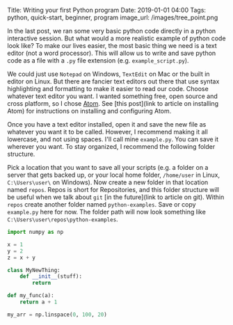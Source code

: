 Title: Writing your first Python program
Date: 2019-01-01 04:00
Tags: python, quick-start, beginner, program
image_url: /images/tree_point.png

In the last post, we ran some very basic python code directly in a python interactive session. But what would a more realistic example of python code look like? To make our lives easier, the most basic thing we need is a text editor (not a word processor). This will allow us to write and save python code as a file with a `.py` file extension (e.g. `example_script.py`).

We could just use `Notepad` on Windows, `TextEdit` on Mac or the built in editor on Linux. But there are fancier text editors out there that use syntax highlighting and formatting to make it easier to read our code. Choose whatever text editor you want. I wanted something free, open source and cross platform, so I chose [Atom](https://atom.io/). See [this post](link to article on installing Atom) for instructions on installing and configuring Atom.

Once you have a text editor installed, open it and save the new file as whatever you want it to be called. However, I recommend making it all lowercase, and not using spaces. I'll call mine `example.py`. You can save it wherever you want. To stay organized, I recommend the following folder structure.

Pick a location that you want to save all your scripts (e.g. a folder on a server that gets backed up, or your local home folder, `/home/user` in Linux, `C:\Users\user\` on Windows). Now create a new folder in that location named `repos`. Repos is short for Repositories, and this folder structure will be useful when we talk about `git` [in the future](link to article on git). Within `repos` create another folder named `python-examples`. Save or copy `example.py` here for now. The folder path will now look something like `C:\Users\user\repos\python-examples`.


```python
import numpy as np

x = 1
y = 2
z = x + y

class MyNewThing:
    def __init__(stuff):
        return

def my_func(a):
    return a + 1

my_arr = np.linspace(0, 100, 20)
```
